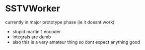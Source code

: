 # SSTVWorker
currently in major prototype phase (ie it doesnt work)
- stupid martin 1 encoder
- integrals are dumb
- also this is a very amateur thing so dont expect anything good